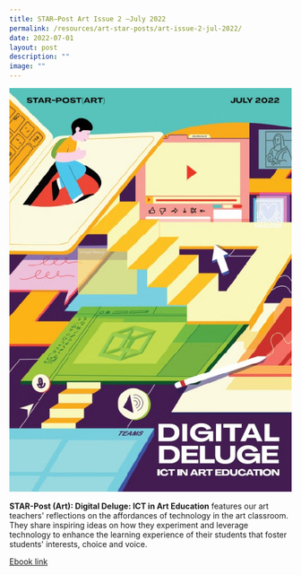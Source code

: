 ```yaml
---
title: STAR–Post Art Issue 2 –July 2022
permalink: /resources/art-star-posts/art-issue-2-jul-2022/
date: 2022-07-01
layout: post
description: ""
image: ""
---
```


![](/images/star-post-jul-2022-cover.jpg)

**STAR-Post (Art): Digital Deluge: ICT in Art Education** features our art teachers' reflections on the affordances of technology in the art classroom. They share inspiring ideas on how they experiment and leverage technology to enhance the learning experience of their students that foster students' interests, choice and voice.

[Ebook link](https://go.gov.sg/spartjul22)